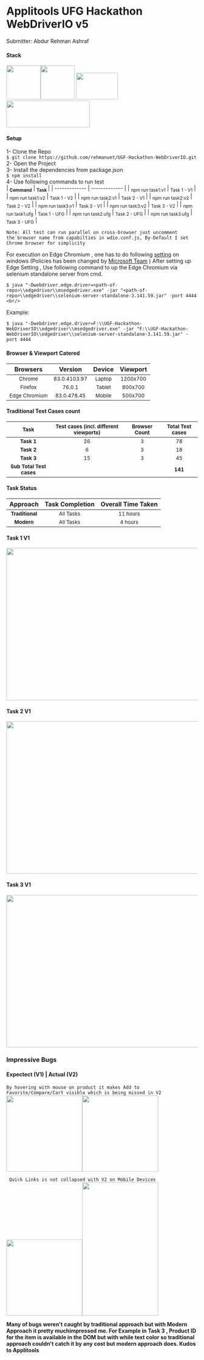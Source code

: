 # Applitools UFG Hackathon WebDriverIO v5
Submitter: Abdur Rehman Ashraf

#### Stack
<img src="https://img.stackshare.io/service/4185/webdriver.io.png?raw=true?raw=true" width="90" height="90" /><img src="https://raw.githubusercontent.com/rehmanuet/DataEssential/master/junk/applitools-logo.png?raw=true" height="90"/>    <img src="https://i.pinimg.com/originals/48/4d/9a/484d9a03c676a55671a9d257a48c4378.png?raw=true?raw=true" width="110" height="70"/><img src="https://raw.githubusercontent.com/rehmanuet/DataEssential/497b0e54f87f161922582bf41582b78c02b40429/junk/JasmineJS.svg?raw=true" width="220" height="70" />

#### Setup
1- Clone the Repo<br />
`$ git clone https://github.com/rehmanuet/UGF-Hackathon-WebDriverIO.git`<br/>
2- Open the Project<br />
3- Install the dependencies from package.json<br />
`$ npm install`<br />
4- Use following commands to run test <br/>
|    <b><sub>Command</sub></b>   |    <b><sub>Task</sub>   </b> |
| ------------- | ------------- |
|     <sub>npm run task1:v1</sub>    | <sub>Task 1 - V1</sub>  |
|     <sub>npm run task1:v2</sub>   |     <sub>Task 1 - V2</sub>          |
| <sub>npm run task2:v1</sub> | <sub>Task 2 - V1</sub>   |
|     <sub>npm run task2:v2</sub>    | <sub>Task 2 - V2</sub>  |
|     <sub>npm run task3:v1</sub>   |     <sub>Task 3 - V1</sub>          |
| <sub>npm run task3:v2</sub> | <sub>Task 3 - V2</sub>   |
|     <sub>npm run task1:ufg</sub>   |     <sub>Task 1 - UFG</sub>          |
| <sub>npm run task2:ufg</sub> | <sub>Task 2 - UFG</sub>   |
| <sub>npm run task3:ufg</sub> | <sub>Task 3 - UFG</sub>   |

```Note: All test can run parallel on cross-browser just uncomment the`browser name from capabilties in wdio.conf.js, By-Default I set Chrome browser for simplicity```

For execution on Edge Chromium , one has to do following [setting](https://stackoverflow.com/a/59996510>) on windows (Policies has been changed by [Microsoft Team](https://developer.microsoft.com/en-us/microsoft-edge/tools/webdriver/) )
After setting up Edge Setting , Use following command to up the Edge Chromium via selenium standalone server from cmd. <br/>
``` 
$ java "-Dwebdriver.edge.driver=<path-of-repo>\\edgedriver\\msedgedriver.exe" -jar "<path-of-repo>\\edgedriver\\selenium-server-standalone-3.141.59.jar" -port 4444 <br/>
```
Example: <br/>
```
$ java "-Dwebdriver.edge.driver=F:\\UGF-Hackathon-WebDriverIO\\edgedriver\\msedgedriver.exe" -jar "F:\\UGF-Hackathon-WebDriverIO\\edgedriver\\selenium-server-standalone-3.141.59.jar" -port 4444
```



#### Browser & Viewport Catered
|    Browsers   |    Version    |    Device    |   Viewport    |
| :-:  | :-:  | :-: | :-: |
|     <sub>Chrome</sub>    | <sub>83.0.4103.97</sub>  | <sub>Laptop</sub>    | <sub>1200x700</sub>  |
|     <sub>Firefox</sub>   | <sub>76.0.1</sub>        | <sub>Tablet</sub>    | <sub>800x700</sub>   |
| <sub>Edge Chromium</sub> | <sub>83.0.478.45</sub>   | <sub>Mobile</sub> | <sub>500x700</sub>   |

#### Traditional Test Cases count
|    <sub>Task</sub>  |    <sub>Test cases (incl. different viewports)</sub> |  <sub>Browser Count</sub>  |  <sub>Total Test cases</sub>
| :-:  | :-: | :-: | :-:  |
|    <b> <sub>Task 1</sub> </b>   | <sub>26</sub>  | <sub>3</sub>    | <sub>78</sub> |
|    <b> <sub>Task 2</sub> </b>   | <sub>6</sub>  | <sub>3</sub>    | <sub>18</sub> |
|    <b> <sub>Task 3</sub> </b>   | <sub>15</sub>  | <sub>3</sub>    | <sub>45</sub> |
<b><sub>Sub Total Test cases</sub></b>|  |  | <b><sub>141</b></sub>


#### Task Status
|    Approach  |    Task Completion |    Overall Time Taken  | 
| :-: | :-: |:-: |
|    <b> <sub>Traditional</sub> </b>   | <sub>All Tasks</sub>  | <sub>11 hours</sub>    |
|     <b><sub>Modern</sub></b>   | <sub>All Tasks</sub>        | <sub> 4 hours</sub>    |

#### Task 1 V1
<img src="https://raw.githubusercontent.com/rehmanuet/DataEssential/master/junk/Task_1.JPG??raw=true" width="700" height="400" />

#### Task 2 V1
<img src="https://raw.githubusercontent.com/rehmanuet/DataEssential/master/junk/Task_2.JPG??raw=true" width="800" height="400" />

#### Task 3 V1
<img src="https://raw.githubusercontent.com/rehmanuet/DataEssential/master/junk/Task_3.JPG??raw=true" width="800" height="400" />

### Impressive Bugs

#### Expectect (V1) | Actual (V2)
`By hovering with mouse on product it makes Add to Favorite/Compare/Cart visible which is being missed in V2`
<img src="https://raw.githubusercontent.com/rehmanuet/DataEssential/master/junk/Bug%20a.JPG??raw=true" width="200" height="200" /><img src="https://raw.githubusercontent.com/rehmanuet/DataEssential/master/junk/Bug%20a1.JPG??raw=true" width="200" height="200" /> </br>

` Quick Links is not collapsed with V2 on Mobile Devices` </br>
<img src="https://raw.githubusercontent.com/rehmanuet/DataEssential/master/junk/Bug%20b1%20(2).JPG?raw=true" width="200" height="200" /><img src="https://raw.githubusercontent.com/rehmanuet/DataEssential/master/junk/Bug%20b1%20(1).JPG?raw=true" width="200" height="350" /> </br>

<b>Many of bugs weren't caught by traditional approach but with Modern Approach it pretty muchimpressed me. For Example in Task 3 , Product ID for the item is available in the DOM but with while text color so traditional approach couldn't catch it by any cost but modern approach does. Kudos to Applitools</b>


